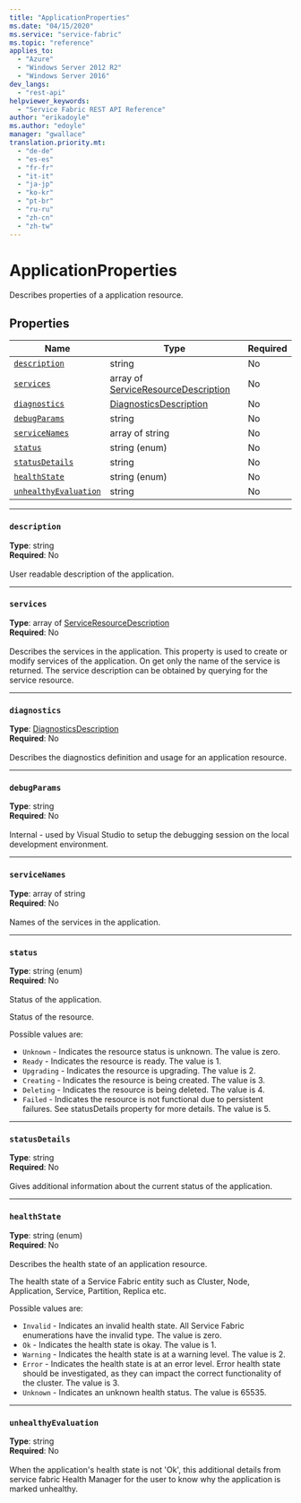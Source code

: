```yaml
---
title: "ApplicationProperties"
ms.date: "04/15/2020"
ms.service: "service-fabric"
ms.topic: "reference"
applies_to: 
  - "Azure"
  - "Windows Server 2012 R2"
  - "Windows Server 2016"
dev_langs: 
  - "rest-api"
helpviewer_keywords: 
  - "Service Fabric REST API Reference"
author: "erikadoyle"
ms.author: "edoyle"
manager: "gwallace"
translation.priority.mt: 
  - "de-de"
  - "es-es"
  - "fr-fr"
  - "it-it"
  - "ja-jp"
  - "ko-kr"
  - "pt-br"
  - "ru-ru"
  - "zh-cn"
  - "zh-tw"
---
```

# ApplicationProperties

Describes properties of a application resource.

## Properties
| Name | Type | Required |
| --- | --- | --- |
| [`description`](#description) | string | No |
| [`services`](#services) | array of [ServiceResourceDescription](sfclient-model-serviceresourcedescription.md) | No |
| [`diagnostics`](#diagnostics) | [DiagnosticsDescription](sfclient-model-diagnosticsdescription.md) | No |
| [`debugParams`](#debugparams) | string | No |
| [`serviceNames`](#servicenames) | array of string | No |
| [`status`](#status) | string (enum) | No |
| [`statusDetails`](#statusdetails) | string | No |
| [`healthState`](#healthstate) | string (enum) | No |
| [`unhealthyEvaluation`](#unhealthyevaluation) | string | No |

____
### `description`
__Type__: string <br/>
__Required__: No<br/>
<br/>
User readable description of the application.

____
### `services`
__Type__: array of [ServiceResourceDescription](sfclient-model-serviceresourcedescription.md) <br/>
__Required__: No<br/>
<br/>
Describes the services in the application. This property is used to create or modify services of the application. On get only the name of the service is returned. The service description can be obtained by querying for the service resource.

____
### `diagnostics`
__Type__: [DiagnosticsDescription](sfclient-model-diagnosticsdescription.md) <br/>
__Required__: No<br/>
<br/>
Describes the diagnostics definition and usage for an application resource.

____
### `debugParams`
__Type__: string <br/>
__Required__: No<br/>
<br/>
Internal - used by Visual Studio to setup the debugging session on the local development environment.

____
### `serviceNames`
__Type__: array of string <br/>
__Required__: No<br/>
<br/>
Names of the services in the application.

____
### `status`
__Type__: string (enum) <br/>
__Required__: No<br/>
<br/>
Status of the application.

Status of the resource.

Possible values are: 

  - `Unknown` - Indicates the resource status is unknown. The value is zero.
  - `Ready` - Indicates the resource is ready. The value is 1.
  - `Upgrading` - Indicates the resource is upgrading. The value is 2.
  - `Creating` - Indicates the resource is being created. The value is 3.
  - `Deleting` - Indicates the resource is being deleted. The value is 4.
  - `Failed` - Indicates the resource is not functional due to persistent failures. See statusDetails property for more details. The value is 5.



____
### `statusDetails`
__Type__: string <br/>
__Required__: No<br/>
<br/>
Gives additional information about the current status of the application.

____
### `healthState`
__Type__: string (enum) <br/>
__Required__: No<br/>
<br/>
Describes the health state of an application resource.

The health state of a Service Fabric entity such as Cluster, Node, Application, Service, Partition, Replica etc.

Possible values are: 

  - `Invalid` - Indicates an invalid health state. All Service Fabric enumerations have the invalid type. The value is zero.
  - `Ok` - Indicates the health state is okay. The value is 1.
  - `Warning` - Indicates the health state is at a warning level. The value is 2.
  - `Error` - Indicates the health state is at an error level. Error health state should be investigated, as they can impact the correct functionality of the cluster. The value is 3.
  - `Unknown` - Indicates an unknown health status. The value is 65535.



____
### `unhealthyEvaluation`
__Type__: string <br/>
__Required__: No<br/>
<br/>
When the application's health state is not 'Ok', this additional details from service fabric Health Manager for the user to know why the application is marked unhealthy.
